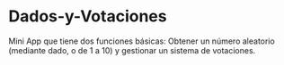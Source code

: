 # Dados-y-Votaciones
Mini App que tiene dos funciones básicas: Obtener un número aleatorio (mediante dado, o de 1 a 10) y gestionar un sistema de votaciones.
